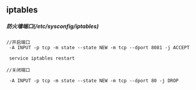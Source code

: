 ## iptables


##### 防火墙端口(/etc/sysconfig/iptables)

	//开启端口
	 -A INPUT -p tcp -m state --state NEW -m tcp --dport 8081 -j ACCEPT

     service iptables restart

	//关闭端口
 
     -A INPUT -p tcp -m state --state NEW -m tcp --dport 80 -j DROP